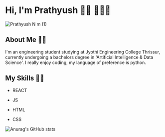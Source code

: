 # Hi, I'm Prathyush 👋🏼 🧑🏽‍💻

![Prathyush N m (1)](https://user-images.githubusercontent.com/85440373/151523098-8805ec66-2b25-43d4-acae-fb163d9b513e.png)


## About Me ✍🏼

I'm an engineering student studying at Jyothi Engineering College Thrissur, currently undergoing a bachelors degree in 'Artificial Intelligence & Data Science'. I really enjoy coding, my language of preference is python.

## My Skills 🥷🏼

- REACT 

- JS

- HTML

- CSS





![Anurag's GitHub stats](https://github-readme-stats.vercel.app/api?username=probablynotnmp&theme=github_dark&show_icons=true)
